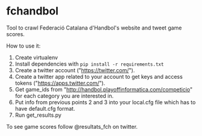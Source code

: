fchandbol
=========

Tool to crawl Federació Catalana d'Handbol's website and tweet game scores.

How to use it:

1. Create virtualenv
2. Install dependencies with `pip install -r requirements.txt`
3. Create a twitter account ("https://twitter.com/").
4. Create a twitter app related to your account to get keys and access tokens ("https://apps.twitter.com/").
5. Get game_ids from "http://handbol.playoffinformatica.com/competicio" for each category you are interested in.
6. Put info from previous points 2 and 3 into your local.cfg file which has to have default.cfg format.
7. Run get_results.py

To see game scores follow @resultats_fch on twitter.
